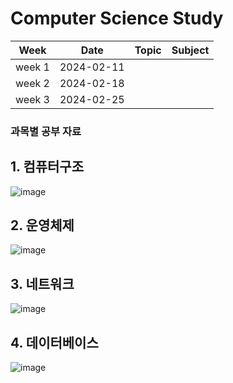 # Computer Science Study

|Week|Date|Topic|Subject|
|:---:|:---:|:---:|:---:|
|week 1|2024-02-11||||
|week 2|2024-02-18||||
|week 3|2024-02-25||||


### 과목별 공부 자료
## 1. 컴퓨터구조
![image](https://github.com/yht0827/cs_study/assets/35368554/350f88fb-5dce-42f4-bf29-1f2815abdfd1)

## 2. 운영체제
![image](https://github.com/yht0827/cs_study/assets/35368554/b0591722-bcd1-48ff-bcb8-9c72eeb93baa)

## 3. 네트워크
 ![image](https://github.com/yht0827/cs_study/assets/35368554/d86a7b86-57a6-4d72-aa8b-1757abb31cd2)

## 4. 데이터베이스
 ![image](https://github.com/yht0827/cs_study/assets/35368554/93802095-3976-4f2c-984e-d4d1c48e8fc0)

